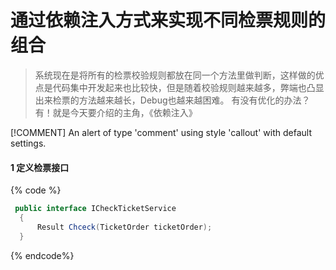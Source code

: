 # 通过依赖注入方式来实现不同检票规则的组合

> 系统现在是将所有的检票校验规则都放在同一个方法里做判断，这样做的优点是代码集中开发起来也比较快，但是随着校验规则越来越多，弊端也凸显出来检票的方法越来越长，Debug也越来越困难。
有没有优化的办法？
有！就是今天要介绍的主角，《依赖注入》




[!COMMENT]
An alert of type 'comment' using style 'callout' with default settings.

#### 1 定义检票接口
{% code %}

``` c#
 public interface ICheckTicketService
  {
      Result Chceck(TicketOrder ticketOrder);
  }
```

 {% endcode%}

